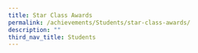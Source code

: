 ```yaml
---
title: Star Class Awards
permalink: /achievements/Students/star-class-awards/
description: ""
third_nav_title: Students
---
```

